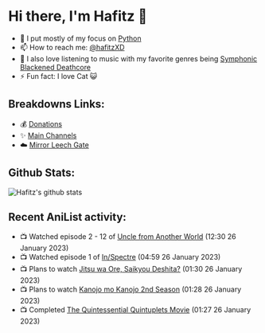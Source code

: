 # Hi there, I'm Hafitz 👋
- 🐍 I put mostly of my focus on [Python](https://python.org)
- 📫 How to reach me: [@hafitzXD](https://t.me/hafitzXD)
- 🎵 I also love listening to music with my favorite genres being [Symphonic Blackened Deathcore](https://youtu.be/qyYmS_iBcy4)
- ⚡ Fun fact: I love Cat 😺

## Breakdowns Links:
- 💰 [Donations](https://t.me/TheBreakdowns/2)
- ✨ [Main Channels](https://t.me/TheBreakdowns)
- ☁️ [Mirror Leech Gate](https://t.me/BreakdownsGate)

## Github Stats:
![Hafitz's github stats](https://github-readme-stats.vercel.app/api?username=breakdowns&show_icons=true&count_private=true&bg_color=00000000&text_color=777)

## Recent AniList activity:
<!-- ANILIST_ACTIVITY:start -->

-   📺 Watched episode 2 - 12 of [Uncle from Another World](https://anilist.co/anime/135806) (12:30 26 January 2023)
-   📺 Watched episode 1 of [In/Spectre](https://anilist.co/anime/107201) (04:59 26 January 2023)
-   📺 Plans to watch [Jitsu wa Ore, Saikyou Deshita?](https://anilist.co/anime/154391) (01:30 26 January 2023)
-   📺 Plans to watch [Kanojo mo Kanojo 2nd Season](https://anilist.co/anime/154692) (01:28 26 January 2023)
-   📺 Completed [The Quintessential Quintuplets Movie](https://anilist.co/anime/131520) (01:27 26 January 2023)

<!-- ANILIST_ACTIVITY:end -->
